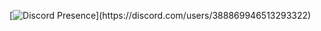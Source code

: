 [![Discord Presence](https://lanyard.cnrad.dev/api/388869946513293322?idleMessage=:Workin'%20on%20Akira!)](https://discord.com/users/388869946513293322)
